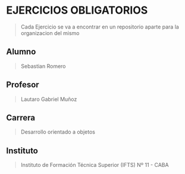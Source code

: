 # EJERCICIOS OBLIGATORIOS
>Cada Ejercicio se va a encontrar en un repositorio aparte para la organizacion del mismo

## Alumno
>Sebastian Romero

## Profesor

>Lautaro Gabriel Muñoz

## Carrera

>Desarrollo orientado a objetos

## Instituto

>Instituto de Formación Técnica Superior (IFTS) Nº 11 - CABA

